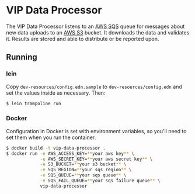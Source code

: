 # VIP Data Processor

The VIP Data Processor listens to an [AWS SQS][SQS] queue for messages
about new data uploads to an [AWS S3][S3] bucket. It downloads the
data and validates it. Results are stored and able to distribute or be
reported upon.

[SQS]: http://aws.amazon.com/sqs/
[S3]: http://aws.amazon.com/s3/

## Running

### lein

Copy `dev-resources/config.edn.sample` to `dev-resources/config.edn`
and set the values inside as necessary. Then:

```sh
$ lein trampoline run
```

### Docker

Configuration in Docker is set with environment variables, so you'll
need to set them when you run the container.

```sh
$ docker build -t vip-data-processor .
$ docker run -e AWS_ACCESS_KEY=**your aws key** \
             -e AWS_SECRET_KEY=**your aws secret key** \
             -e S3_BUCKET=**your s3 bucket** \
             -e SQS_REGION=**your sqs region** \
             -e SQS_QUEUE=**your sqs queue** \
             -e SQS_FAIL_QUEUE=**your sqs failure queue** \
             vip-data-processor
```
